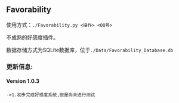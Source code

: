 ## Favorability

使用方式：`./Favorability.py <操作> <QQ号>`

不成熟的好感度插件。

数据存储方式为SQLite数据库，位于`./Data/Favorability_Database.db`

### 更新信息:
#### Version 1.0.3
`->1.初步完成好感度系统,但是尚未进行测试`
